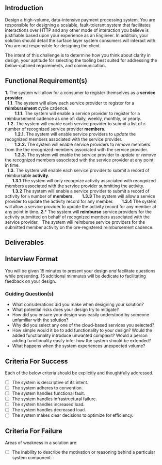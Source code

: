 ## Introduction

Design a high-volume, data-intensive payment processing system. You are responsible for designing a scalable, fault-tolerant system that facilitates interactions over HTTP and any other mode of interaction you believe is justifiable based upon your experience as an Engineer. In addition,  your solution should detail the surface layer system consumers will interact with. You are not responsible for designing the client. 

The intent of this challenge is to determine how you think about clarity in design, your aptitude for selecting the tooling best suited for addressing the below-outlined requirements, and communication. 

## Functional Requirement(s)

**1.** The system will allow for a consumer to register themselves as a **service provider**.  
&nbsp; **1.1.** The system will allow each service provider to register for a **reimbursement** cycle cadence.    
&nbsp; &nbsp; &nbsp; &nbsp; **1.1.1.** The system will enable a service provider to register for a reimbursement cadence as one of: daily, weekly, monthly, or yearly.  
&nbsp; **1.2.** The system will enable each service provider to submit a list of `n` number of recognized service provider **members**.  
&nbsp; &nbsp; &nbsp; &nbsp; **1.2.1.** The system will enable service providers to _update_ the recognized members associated with the service provider.  
&nbsp; &nbsp; &nbsp; &nbsp; **1.2.2.** The system will enable service providers to _remove_ members from the the recognized members associated with the service provider.    
&nbsp; &nbsp; &nbsp; &nbsp; **1.2.3.** The system will enable the service provider to _update_ or _remove_ the recognized members associated with the service provider at any point in time.   
&nbsp; **1.3.** The system will enable each service provider to submit a record of reimbursable **activity**.  
&nbsp; &nbsp; &nbsp; **1.3.1** The system will only recognize activity associated with recognized members associated with the service provider submitting the activity.    
&nbsp; &nbsp; &nbsp; **1.3.2** The system will enable a service provider to submit a record of activity for `n` number of **members**.
&nbsp; &nbsp; &nbsp; **1.3.3** The system will allow a service provider to update the activity record for any member.
&nbsp; &nbsp; &nbsp; **1.3.4** The system will allow a service provider to update the activity record for any member at any point in time.
**2.*** The system will **reimburse** service providers for the activity submitted on behalf of recognized members associated with the service provider.
&nbsp; The system will reimburse service providers for the submitted member activity on the pre-registered reimbursement cadence.


## Deliverables

## Interview Format

You will be given 15 minutes to present your design _and_ facilitate questions while presenting. 15 additional mimnutes will be dedicate to facilitating feedback on your design.

### Guiding Question(s)

- What considerations did you make when designing your solution?
- What potential risks does your design try to mitigate?
- How did you ensure your design was easily understood by someone unfamiliar with the solution?
- Why did you select any one of the cloud-based services you selected?
- How simple would it be to add functionality to your design? Would the added functionality introduce unwanted complexit? Would a person adding functionality easily infer how the system should be extended?
- What happens when the system experiences unexpected volume?





## Criteria For Success

Each of the below criteria should be explicitly and thoughtfully addressed.

- [ ] The system is descriptive of its intent.
- [ ] The system adheres to convention.
- [ ] The system handles functional fault.
- [ ] The system handles infrastructural failure.
- [ ] The system handles increased load.
- [ ] The system handles decreased load.
- [ ] The system makes clear decisions to optimize for efficiency.

## Criteria For Failure

Areas of weakness in a solution are:

- [ ] The inability to describe the motivation or reasoning behind a particular system component.  
